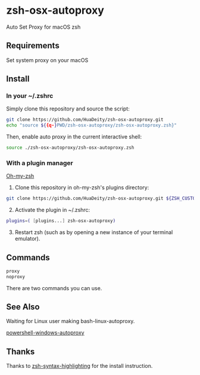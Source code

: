 # zsh-osx-autoproxy

Auto Set Proxy for macOS zsh

## Requirements

Set system proxy on your macOS

## Install

### In your ~/.zshrc

Simply clone this repository and source the script:

```bash
git clone https://github.com/HuaDeity/zsh-osx-autoproxy.git
echo "source ${{q-}PWD/zsh-osx-autoproxy/zsh-osx-autoproxy.zsh}"
```

Then, enable auto proxy in the current interactive shell:

```bash
source ./zsh-osx-autoproxy/zsh-osx-autoproxy.zsh
```

### With a plugin manager

[Oh-my-zsh](https://github.com/robbyrussell/oh-my-zsh)

1. Clone this repository in oh-my-zsh's plugins directory:

```bash
git clone https://github.com/HuaDeity/zsh-osx-autoproxy.git ${ZSH_CUSTOM:-~/.oh-my-zsh/custom}/plugins/zsh-osx-autoproxy
```

2. Activate the plugin in ~/.zshrc:

```bash
plugins=( [plugins...] zsh-osx-autoproxy)
```

3. Restart zsh (such as by opening a new instance of your terminal emulator).

## Commands

```bash
proxy
noproxy
```

There are two commands you can use.

## See Also

Waiting for Linux user making bash-linux-autoproxy.

[powershell-windows-autoproxy](https://github.com/HuaDeity/powershell-windows-autoproxy)

## Thanks

Thanks to [zsh-syntax-highlighting](https://github.com/zsh-users/zsh-syntax-highlighting) for the install instruction.
